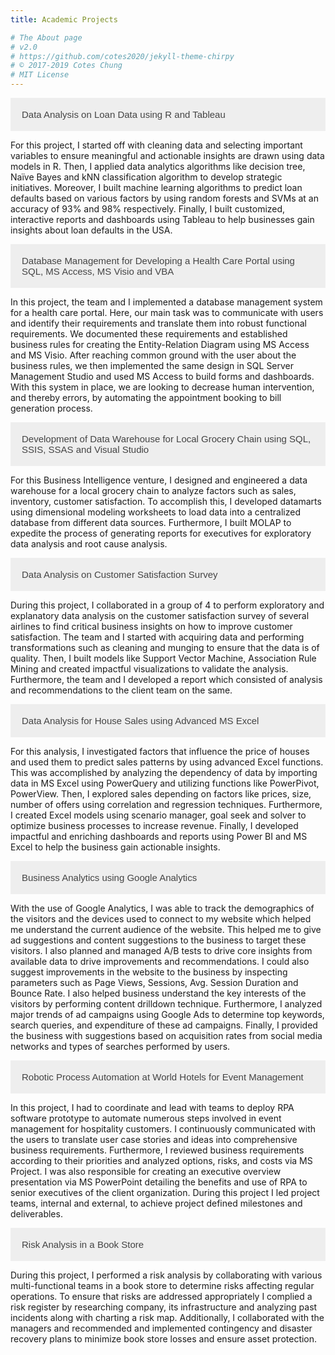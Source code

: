 ```yaml
---
title: Academic Projects

# The About page
# v2.0
# https://github.com/cotes2020/jekyll-theme-chirpy
# © 2017-2019 Cotes Chung
# MIT License
---
```

<html>
<head>
<meta name="viewport" content="width=device-width, initial-scale=1">
<style>
.accordion {
  background-color: #eee;
  color: #444;
  cursor: pointer;
  padding: 18px;
  width: 100%;
  border: none;
  text-align: left;
  outline: none;
  font-size: 15px;
  transition: 0.4s;
}

.active, .accordion:hover {
  background-color: #ccc;
}

.accordion:after {
  content: '\002B';
  color: #777;
  font-weight: bold;
  float: right;
  margin-left: 5px;
}

.active:after {
  content: "\2212";
}

.panel {
  padding: 0 18px;
  background-color: white;
  max-height: 0;
  overflow: hidden;
  transition: max-height 0.2s ease-out;
}
</style>
</head>
<body>

<button class="accordion">Data Analysis on Loan Data using R and Tableau</button>
<div class="panel">
  <p>For this project, I started off with cleaning data and selecting important variables to ensure meaningful and actionable insights are drawn using data models in R. 
  Then, I applied data analytics algorithms like decision tree, Naïve Bayes and kNN classification algorithm to develop strategic initiatives. 
  Moreover, I built machine learning algorithms to predict loan defaults based on various factors by using random forests and SVMs at an accuracy of 93% and 98% respectively. 
  Finally, I built customized, interactive reports and dashboards using Tableau to help businesses gain insights about loan defaults in the USA.</p>
</div>

<button class="accordion">Database Management for Developing a Health Care Portal using SQL, MS Access, MS Visio and VBA</button>
<div class="panel">
  <p>In this project, the team and I implemented a database management system for a health care portal. 
  Here, our main task was to communicate with users and identify their requirements and translate them into robust functional requirements. 
  We documented these requirements and established business rules for creating the Entity-Relation Diagram using MS Access and MS Visio. 
  After reaching common ground with the user about the business rules, we then implemented the same design in SQL Server Management Studio and used MS Access to build forms and dashboards. 
  With this system in place, we are looking to decrease human intervention, and thereby errors, by automating the appointment booking to bill generation process.</p>
</div>

<button class="accordion">Development of Data Warehouse for Local Grocery Chain using SQL, SSIS, SSAS and Visual Studio</button>
<div class="panel">
  <p>For this Business Intelligence venture, I designed and engineered a data warehouse for a local grocery chain to analyze factors such as sales, inventory, customer satisfaction. 
  To accomplish this, I developed datamarts using dimensional modeling worksheets to load data into a centralized database from different data sources. 
  Furthermore, I built MOLAP to expedite the process of generating reports for executives for exploratory data analysis and root cause analysis.</p>
</div>

<button class="accordion">Data Analysis on Customer Satisfaction Survey</button>
<div class="panel">
  <p>During this project, I collaborated in a group of 4 to perform exploratory and explanatory data analysis on the customer satisfaction survey of several airlines to find critical business insights on how to improve customer satisfaction. 
  The team and I started with acquiring data and performing transformations such as cleaning and munging to ensure that the data is of quality. 
  Then, I built models like Support Vector Machine, Association Rule Mining and created impactful visualizations to validate the analysis. 
  Furthermore, the team and I developed a report which consisted of analysis and recommendations to the client team on the same.</p>
</div>

<button class="accordion">Data Analysis for House Sales using Advanced MS Excel</button>
<div class="panel">
  <p>For this analysis, I investigated factors that influence the price of houses and used them to predict sales patterns by using advanced Excel functions. 
  This was accomplished by analyzing the dependency of data by importing data in MS Excel using PowerQuery and utilizing functions like PowerPivot, PowerView. 
  Then, I explored sales depending on factors like prices, size, number of offers using correlation and regression techniques. 
  Furthermore, I created Excel models using scenario manager, goal seek and solver to optimize business processes to increase revenue. 
  Finally, I developed impactful and enriching dashboards and reports using Power BI and MS Excel to help the business gain actionable insights.</p>
</div>

<button class="accordion">Business Analytics using Google Analytics</button>
<div class="panel">
  <p>With the use of Google Analytics, I was able to track the demographics of the visitors and the devices used to connect to my website which helped me understand the current audience of the website. 
  This helped me to give ad suggestions and content suggestions to the business to target these visitors. 
  I also planned and managed A/B tests to drive core insights from available data to drive improvements and recommendations. 
  I could also suggest improvements in the website to the business by inspecting parameters such as Page Views, Sessions, Avg. Session Duration and Bounce Rate. 
  I also helped business understand the key interests of the visitors by performing content drilldown technique. 
  Furthermore, I analyzed major trends of ad campaigns using Google Ads to determine top keywords, search queries, and expenditure of these ad campaigns. 
  Finally, I provided the business with suggestions based on acquisition rates from social media networks and types of searches performed by users.</p>
</div>

<button class="accordion">Robotic Process Automation at World Hotels for Event Management</button>
<div class="panel">
  <p>In this project, I had to coordinate and lead with teams to deploy RPA software prototype to automate numerous steps involved in event management for hospitality customers. 
  I continuously communicated with the users to translate user case stories and ideas into comprehensive business requirements. 
  Furthermore, I reviewed business requirements according to their priorities and analyzed options, risks, and costs via MS Project. 
  I was also responsible for creating an executive overview presentation via MS PowerPoint detailing the benefits and use of RPA to senior executives of the client organization. 
  During this project I led project teams, internal and external, to achieve project defined milestones and deliverables.</p>
</div>

<button class="accordion">Risk Analysis in a Book Store</button>
<div class="panel">
  <p>During this project, I performed a risk analysis by collaborating with various multi-functional teams in a book store to determine risks affecting regular operations. 
  To ensure that risks are addressed appropriately I complied a risk register by researching company, its infrastructure and analyzing past incidents along with charting a risk map. 
  Additionally, I collaborated with the managers and recommended and implemented contingency and disaster recovery plans to minimize book store losses and ensure asset protection.
</p>
</div>

<script>
var acc = document.getElementsByClassName("accordion");
var i;

for (i = 0; i < acc.length; i++) {
  acc[i].addEventListener("click", function() {
    this.classList.toggle("active");
    var panel = this.nextElementSibling;
    if (panel.style.maxHeight) {
      panel.style.maxHeight = null;
    } else {
      panel.style.maxHeight = panel.scrollHeight + "px";
    } 
  });
}
</script>

</body>
</html>